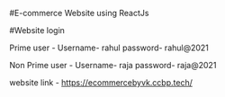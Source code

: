 #E-commerce Website using ReactJs

#Website login

Prime user - Username- rahul password- rahul@2021

Non Prime user - Username- raja password- raja@2021

website link - https://ecommercebyvk.ccbp.tech/
